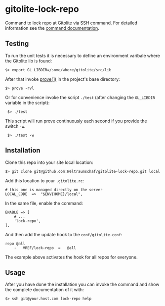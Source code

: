 # gitolite-lock-repo

Command  to lock  repo at  [Gitolite][gitolite]  via SSH  command. For  detailed
information see the [command documentation][doc].

## Testing

To run the  unit tests it is  necessary to define an  environment varibale where
the Gitolite lib is found:

    $> export GL_LIBDIR=/some/where/gitolite/src/lib

After that invoke [prove(1)][prove] in the project's base directory:

    $> prove -rvl

Or for convenience invoke the script `./test` (after changing the `GL_LIBDIR`
variable in the script):

     $> ./test

This script  will run prove continuously  each second if you  provide the switch
`-w`.

     $> ./test -w

## Installation

Clone this repo into your site local location:

    $> git clone git@github.com:Weltraumschaf/gitolite-lock-repo.git local

Add this location to your `.gitolite.rc`:

    # this one is managed directly on the server
    LOCAL_CODE  =>  "$ENV{HOME}/local",
    
In the same file, enable the command:

    ENABLE => [
        # ...
        'lock-repo',
    ],

And then add the update hook to the `conf/gitolite.conf`:

    repo @all
        -   VREF/lock-repo  =   @all

The example above activates the hook for all repos for everyone.

## Usage

After you have done the installation you can invoke the command and show the
complete documentation of it with:

    $> ssh git@your.host.com lock-repo help

[gitolite]: http://gitolite.com/gitolite/index.html
[doc]:      https://raw.githubusercontent.com/Weltraumschaf/gitolite-lock-repo/master/commands/lock-repo
[prove]:    http://linux.die.net/man/1/prove

